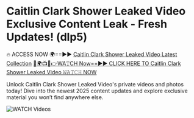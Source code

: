 # Caitlin Clark Shower Leaked Video Exclusive Content Leak - Fresh Updates! (dlp5)

🔥 ACCESS NOW 🌍==►► <a href="https://tinyurl.com/3fjeunct" rel="nofollow">Caitlin Clark Shower Leaked Video Latest Collection</a></h3>
[🔴🌍📺📱👉WA𝚃CH Now==►► CLICK HERE TO Caitlin Clark Shower Leaked Video 𝚆𝙰𝚃𝙲𝙷 NOW](https://tinyurl.com/3fjeunct)

Unlock Caitlin Clark Shower Leaked Video's private videos and photos today! Dive into the newest 2025 content updates and explore exclusive material you won’t find anywhere else.


<a href="https://tinyurl.com/3fjeunct" rel="nofollow" data-target="animated-image.originalLink"><img src="https://camo.githubusercontent.com/8a4f000d20f83aca3bf7ec5f350d767afa0574a8a352519fd8cfa583a6f93a33/68747470733a2f2f692e696d6775722e636f6d2f644a486b345a712e676966" alt="WATCH Videos" data-canonical-src="https://i.imgur.com/dJHk4Zq.gif" style="max-width: 100%; display: inline-block;" data-target="animated-image.originalImage"></a>
